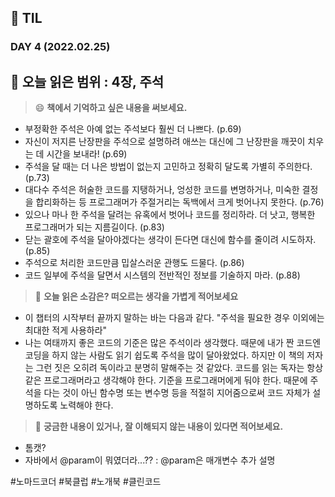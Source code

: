 ## :pencil: TIL  
### DAY 4 (2022.02.25)
:book: 오늘 읽은 범위 : 4장, 주석
---
> :smile: **책에서 기억하고 싶은 내용을 써보세요.**
 - 부정확한 주석은 아예 없는 주석보다 훨씬 더 나쁘다. (p.69)
 - 자신이 저지른 난장판을 주석으로 설명하려 애쓰는 대신에 그 난장판을 깨끗이 치우는 데 시간을 보내라! (p.69)
 - 주석을 달 때는 더 나은 방법이 없는지 고민하고 정확히 달도록 가별히 주의한다. (p.73)
 - 대다수 주석은 허술한 코드를 지탱하거나, 엉성한 코드를 변명하거나, 미숙한 결정을 합리화하는 등 프로그래머가 주절거리는 독백에서 크게 벗어나지 못한다. (p.76)
 - 있으나 마나 한 주석을 달려는 유혹에서 벗어나 코드를 정리하라. 더 낫고, 행복한 프로그래머가 되는 지름길이다. (p.83)
 - 닫는 괄호에 주석을 달아야겠다는 생각이 든다면 대신에 함수를 줄이려 시도하자. (p.85)
 - 주석으로 처리한 코드만큼 밉살스러운 관행도 드물다. (p.86)
 - 코드 일부에 주석을 달면서 시스템의 전반적인 정보를 기술하지 마라. (p.88)
 
> :thinking: **오늘 읽은 소감은? 떠오르는 생각을 가볍게 적어보세요**
 - 이 챕터의 시작부터 끝까지 말하는 바는 다음과 같다. "주석을 필요한 경우 이외에는 최대한 적게 사용하라"
 - 나는 여태까지 좋은 코드의 기준은 많은 주석이라 생각했다. 때문에 내가 짠 코드엔 코딩을 하지 않는 사람도 읽기 쉽도록 주석을 많이 달아왔었다. 하지만 이 책의 저자는 그런 짓은 오히려 독이라고 분명히 말해주는 것 같았다.
   코드를 읽는 독자는 항상 같은 프로그래머라고 생각해야 한다. 기준을 프로그래머에게 둬야 한다. 때문에 주석을 다는 것이 아닌 함수명 또는 변수명 등을 적절히 지어줌으로써 코드 자체가 설명하도록 노력해야 한다.
   
> :mag_right: **궁금한 내용이 있거나, 잘 이해되지 않는 내용이 있다면 적어보세요.**
 - 톰캣?
 - 자바에서 @param이 뭐였더라...?? : @param은 매개변수 추가 설명


#노마드코더 #북클럽 #노개북 #클린코드
